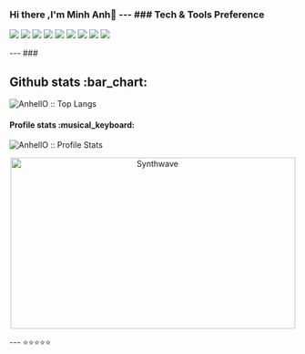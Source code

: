 ### Hi there ,I'm Minh Anh👋 --- ### Tech & Tools Preference

<img src="https://img.shields.io/badge/-HTML5-E34F26?style=flat&logo=html5&logoColor=white"/> <img
    src="https://img.shields.io/badge/-CSS3-1572B6?style=flat&logo=css3&logoColor=white"
/>
<img
    src="https://img.shields.io/badge/-JavaScript-eed718?style=flat&logo=javascript&logoColor=ffffff"
/>
<img
    src="https://img.shields.io/badge/-React-000000?style=flat&logo=react&logoColor=00c8ff"
/>
<img
    src="https://img.shields.io/badge/-MySQL-F29111?style=flat&logo=mysql&logoColor=FFFFFF"
/>
<img
    src="https://img.shields.io/badge/-Node.js-3C873A?style=flat&logo=Node.js&logoColor=white"
/>
<img
    src="http://img.shields.io/badge/-Git-F1502F?style=flat&logo=git&logoColor=FFFFFF"
/>
<img
    src="http://img.shields.io/badge/-Github-000000?style=flat&logo=github&logoColor=FFFFFF"
/>
<img
    src="http://img.shields.io/badge/-VS%20Code-007ACC?style=flat&logo=visual%20studio%20code&logoColor=white"
/>

--- ###
<h2 align="">Github stats :bar_chart:</h2>

<!-- <h4 align="">Visitor's count :eyes:</h4>

<p align=""><img src="https://profile-counter.glitch.me/{AnhellO}/count.svg" alt="AnhellO :: Visitor's Count" /></p> -->
<p class="top-langs">
    <img
        src="https://github-readme-stats.vercel.app/api/top-langs/?username=AnhellO&langs_count=10&theme=tokyonight&layout=compact"
        alt="AnhellO :: Top Langs"
    />
</p>
<h4>Profile stats :musical_keyboard:</h4>
<p class="second-langs">
    <img
        src="https://github-readme-stats.vercel.app/api?username=AnhellO&show_icons=true&theme=synthwave"
        alt="AnhellO :: Profile Stats"
    />
</p>
<p align="center">
    <img
        src="https://thumbs.gfycat.com/GoodnaturedFondGaur-size_restricted.gif"
        alt="Synthwave"
        height="300"
        width="500"
    />
</p>

--- ⭐⭐️⭐️⭐️⭐️
